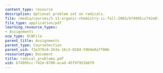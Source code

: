 ```yaml
---
content_type: resource
description: Optional problem set on radicals.
file: /media/courses/5-13-organic-chemistry-ii-fall-2003/b74995cc742e8700acad45f9f951b6f9_radical_problems.pdf
file_type: application/pdf
learning_resource_types:
- Assignments
ocw_type: OCWFile
parent_title: Assignments
parent_type: CourseSection
parent_uid: f2e379c0-2b3a-16c3-0284-59b9e0a7f88b
resourcetype: Document
title: radical_problems.pdf
uid: b74995cc-742e-8700-acad-45f9f951b6f9
---
```

